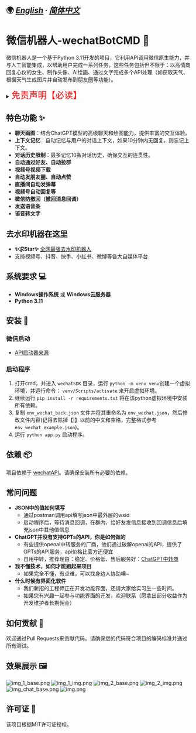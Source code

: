 ## 🌍 *[English](README-en.md) ∙ [简体中文](README.md)*

# 微信机器人-wechatBotCMD 🤖

微信机器人是一个基于Python 3.11开发的项目，它利用API调用微信原生能力，并与人工智能集成，以帮助用户完成一系列任务。这些任务包括但不限于：以高情商回复心仪的女生、制作头像、AI绘画、通过文字完成多个API处理（如获取天气、根据天气生成图片并自动发布到朋友圈等功能）。

<details><summary><font color="#FF0000" size="5">免责声明【必读】</font></summary>

本工具仅供学习和技术研究使用，不得用于任何商业或非法行为，否则后果自负。

本工具的作者不对本工具的安全性、完整性、可靠性、有效性、正确性或适用性做任何明示或暗示的保证，也不对本工具的使用或滥用造成的任何直接或间接的损失、责任、索赔、要求或诉讼承担任何责任。

本工具的作者保留随时修改、更新、删除或终止本工具的权利，无需事先通知或承担任何义务。

本工具的使用者应遵守相关法律法规，尊重微信的版权和隐私，不得侵犯微信或其他第三方的合法权益，不得从事任何违法或不道德的行为。

本工具的使用者在下载、安装、运行或使用本工具时，即表示已阅读并同意本免责声明。如有异议，请立即停止使用本工具，并删除所有相关文件。

</details>

## 特色功能 ✨
- **聊天画图**：结合ChatGPT模型的高级聊天和绘图能力，提供丰富的交互体验。
- **上下文记忆**：自动记忆与用户的对话上下文，如果10分钟内无回复，则忘记上下文。
- **对话历史限制**：最多记忆10条对话历史，确保交互的连贯性。
- **自动通过好友、自动拉群**
- **视频号视频下载**
- **自动发朋友圈、自动点赞**
- **直播间自动发弹幕**
- **视频号自动回复等**
- **微信防撤回（撤回消息回调）**
- **发送语音条**
- **语音转文字**

## 去水印机器在这里 
- **✨求Star✨** [全网最强去水印机器人](https://github.com/WeChatAPIs/WeChat-Video-Dewartermark)
- 支持视频号、抖音、快手、小红书、微博等各大自媒体平台

## 系统要求 💻

- **Windows操作系统** 或 **Windows云服务器**
- **Python 3.11**

## 安装 🔧

### 微信启动

- [API启动器来源](https://github.com/WeChatAPIs/WeChatAPI)

### 启动程序

1. 打开cmd，并进入 `wechatSDK` 目录，运行 `python -m venv venv`创建一个虚拟环境，并运行命令： `venv/Scripts/activate` 来开启虚拟环境。
2. 继续运行 `pip install -r requirements.txt` 将在该python虚拟环境中安装所有依赖。
3. 复制 `env_wechat_back.json` 文件并将其重命名为 `env_wechat.json`，然后修改文件内容(记得去除掉【|】以前的中文和空格，完整格式参考`env_wechat_example.json`)。
4. 运行 `python app.py` 启动程序。

## 依赖 📦

项目依赖于 [wechatAPI](https://github.com/WeChatAPIs/WeChatAPI)。请确保安装所有必要的依赖。

## 常问问题

- **JSON中的值如何填写**
  - 通过postman调用api填写json中最外层的wxid
  - 启动程序后，等待消息回调，在群内、给好友发信息接收到回调信息后填充json中其他值信息
- **ChatGPT并没有支持GPTs的API，你是如何做的**
  - 有些提供openai中转服务的厂商，他们通过破解openai的API，提供了GPTs的API服务，api价格比官方还便宜
  - 自用中转，推荐理由：稳定、价格低、售后服务好：[ChatGPT中转商](https://sourl.cn/p4JDca)
- **我不懂技术，如何才能跑起来项目**
  - 如果完全不懂，有点难，可以找身边人协助噢~
- **什么时候有界面化软件**
  - 我们新招的工程师正在开发功能界面，还请大家给实习生一些时间。
  - 如果您有兴趣一起参与功能界面的开发，欢迎联系（愿拿出部分收益作为开发维护者长期佣金）

## 如何贡献 🤝

欢迎通过Pull Requests来贡献代码。请确保您的代码符合项目的编码标准并通过所有测试。

## 效果展示 🖼️

![img_1_base.png](img%2Fimg_1_base.png)
![img_1_img.png](img%2Fimg_1_img.png)
![img_2_base.png](img%2Fimg_2_base.png)
![img_2_img.png](img%2Fimg_2_img.png)
![img_chat_base.png](img%2Fimg_chat_base.png)
![img.png](img%2Fimg.png)

## 许可证 📄

该项目根据MIT许可证授权。
